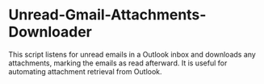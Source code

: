 # Unread-Gmail-Attachments-Downloader
This script listens for unread emails in a Outlook inbox and downloads any attachments, marking the emails as read afterward. It is useful for automating attachment retrieval from Outlook.
